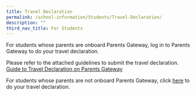 ```yaml
---
title: Travel Declaration
permalink: /school-information/Students/Travel-Declaration/
description: ""
third_nav_title: For Students
---
```

For students whose parents are onboard Parents Gateway, log in to Parents Gateway to do your travel declaration.


Please refer to the attached guidelines to submit the travel declaration.
[Guide to Travel Declaration on Parents Gateway]()

For students whose parents are not onboard Parents Gateway, click [here](https://go.gov.sg/evg-student-travel-2023) to do your travel declaration.








